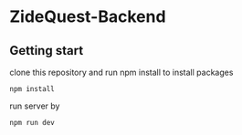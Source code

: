 # ZideQuest-Backend

## Getting start
clone this repository and run npm install to install packages
```
npm install
```
run server by
```
npm run dev
```
